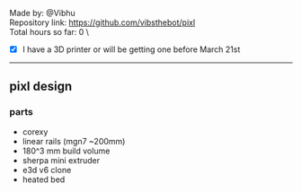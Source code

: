 Made by: @Vibhu \
Repository link: https://github.com/vibsthebot/pixl \
Total hours so far: 0 \
- [x] I have a 3D printer or will be getting one before March 21st

---

## pixl design

### parts
* corexy
* linear rails (mgn7 ~200mm)
* 180^3 mm build volume
* sherpa mini extruder
* e3d v6 clone
* heated bed
